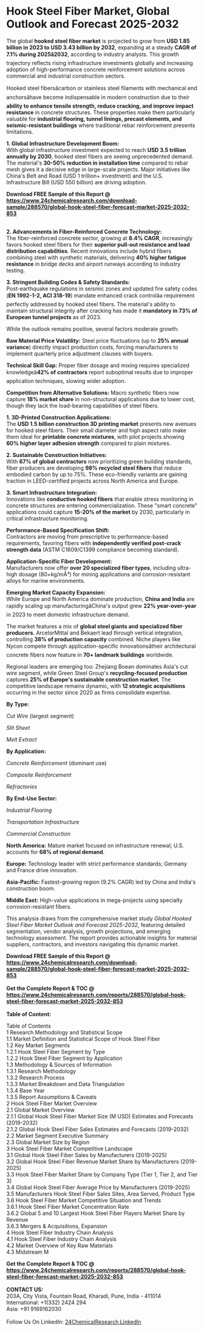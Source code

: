 <h1>Hook Steel Fiber Market, Global Outlook and Forecast 2025-2032</h1><p>The global <strong>hooked steel fiber market</strong> is projected to grow from <strong>USD 1.85 billion in 2023 to USD 3.43 billion by 2032</strong>, expanding at a steady <strong>CAGR of 7.1% during 2025â2032</strong>, according to industry analysts. This growth trajectory reflects rising infrastructure investments globally and increasing adoption of high-performance concrete reinforcement solutions across commercial and industrial construction sectors.</p><p>Hooked steel fibersâcarbon or stainless steel filaments with mechanical end anchorsâhave become indispensable in modern construction due to their <strong>ability to enhance tensile strength, reduce cracking, and improve impact resistance</strong> in concrete structures. These properties make them particularly valuable for <strong>industrial flooring, tunnel linings, precast elements, and seismic-resistant buildings</strong> where traditional rebar reinforcement presents limitations.</p><p><strong>1. Global Infrastructure Development Boom:</strong><br>
With global infrastructure investment expected to reach <strong>USD 3.5 trillion annually by 2030</strong>, hooked steel fibers are seeing unprecedented demand. The material's <strong>30-50% reduction in installation time</strong> compared to rebar mesh gives it a decisive edge in large-scale projects. Major initiatives like China's Belt and Road (USD 1 trillion+ investment) and the U.S. Infrastructure Bill (USD 550 billion) are driving adoption.</p><div><b>Download FREE Sample of this Report @ 
            <a href="https://www.24chemicalresearch.com/download-sample/288570/global-hook-steel-fiber-forecast-market-2025-2032-853">
            https://www.24chemicalresearch.com/download-sample/288570/global-hook-steel-fiber-forecast-market-2025-2032-853</a></b></div><br><p><strong>2. Advancements in Fiber-Reinforced Concrete Technology:</strong><br>
The fiber-reinforced concrete sector, growing at <strong>8.4% CAGR</strong>, increasingly favors hooked steel fibers for their <strong>superior pull-out resistance and load distribution capabilities</strong>. Recent innovations include hybrid fibers combining steel with synthetic materials, delivering <strong>40% higher fatigue resistance</strong> in bridge decks and airport runways according to industry testing.</p><p><strong>3. Stringent Building Codes &amp; Safety Standards:</strong><br>
Post-earthquake regulations in seismic zones and updated fire safety codes (<strong>EN 1992-1-2, ACI 318-19</strong>) mandate enhanced crack controlâa requirement perfectly addressed by hooked steel fibers. The material's ability to maintain structural integrity after cracking has made it <strong>mandatory in 73% of European tunnel projects</strong> as of 2023.</p><p>While the outlook remains positive, several factors moderate growth:</p><p><strong>Raw Material Price Volatility:</strong> Steel price fluctuations (up to <strong>25% annual variance</strong>) directly impact production costs, forcing manufacturers to implement quarterly price adjustment clauses with buyers.</p><p><strong>Technical Skill Gap:</strong> Proper fiber dosage and mixing requires specialized knowledgeâ<strong>42% of contractors</strong> report suboptimal results due to improper application techniques, slowing wider adoption.</p><p><strong>Competition from Alternative Solutions:</strong> Macro synthetic fibers now capture <strong>18% market share</strong> in non-structural applications due to lower cost, though they lack the load-bearing capabilities of steel fibers.</p><p><strong>1. 3D-Printed Construction Applications:</strong><br>
The <strong>USD 1.5 billion construction 3D printing market</strong> presents new avenues for hooked steel fibers. Their small diameter and high aspect ratio make them ideal for <strong>printable concrete mixtures</strong>, with pilot projects showing <strong>60% higher layer adhesion strength</strong> compared to plain mixtures.</p><p><strong>2. Sustainable Construction Initiatives:</strong><br>
With <strong>67% of global contractors</strong> now prioritizing green building standards, fiber producers are developing <strong>98% recycled steel fibers</strong> that reduce embodied carbon by up to 75%. These eco-friendly variants are gaining traction in LEED-certified projects across North America and Europe.</p><p><strong>3. Smart Infrastructure Integration:</strong><br>
Innovations like <strong>conductive hooked fibers</strong> that enable stress monitoring in concrete structures are entering commercialization. These "smart concrete" applications could capture <strong>15-20% of the market</strong> by 2030, particularly in critical infrastructure monitoring.</p><p><strong>Performance-Based Specification Shift:</strong><br>
    Contractors are moving from prescriptive to performance-based requirements, favoring fibers with <strong>independently verified post-crack strength data</strong> (ASTM C1609/C1399 compliance becoming standard).</p><p><strong>Application-Specific Fiber Development:</strong><br>
    Manufacturers now offer <strong>over 20 specialized fiber types</strong>, including ultra-high dosage (80+kg/mÂ³) for mining applications and corrosion-resistant alloys for marine environments.</p><p><strong>Emerging Market Capacity Expansion:</strong><br>
    While Europe and North America dominate production, <strong>China and India</strong> are rapidly scaling up manufacturingâChina's output grew <strong>22% year-over-year</strong> in 2023 to meet domestic infrastructure demand.</p><p>The market features a mix of <strong>global steel giants and specialized fiber producers</strong>. ArcelorMittal and Bekaert lead through vertical integration, controlling <strong>38% of production capacity</strong> combined. Niche players like Nycon compete through application-specific innovationsâtheir architectural concrete fibers now feature in <strong>70+ landmark buildings</strong> worldwide.</p><p>Regional leaders are emerging too: Zhejiang Boean dominates Asia's cut wire segment, while Green Steel Group's <strong>recycling-focused production</strong> captures <strong>25% of Europe's sustainable construction market</strong>. The competitive landscape remains dynamic, with <strong>12 strategic acquisitions</strong> occurring in the sector since 2020 as firms consolidate expertise.</p><p><strong>By Type:</strong></p><p><em>Cut Wire</em> (largest segment)</p><p><em>Slit Sheet</em></p><p><em>Melt Extract</em></p><p><strong>By Application:</strong></p><p><em>Concrete Reinforcement</em> (dominant use)</p><p><em>Composite Reinforcement</em></p><p><em>Refractories</em></p><p><strong>By End-Use Sector:</strong></p><p><em>Industrial Flooring</em></p><p><em>Transportation Infrastructure</em></p><p><em>Commercial Construction</em></p><p><strong>North America:</strong> Mature market focused on infrastructure renewal; U.S. accounts for <strong>68% of regional demand</strong>.</p><p><strong>Europe:</strong> Technology leader with strict performance standards; Germany and France drive innovation.</p><p><strong>Asia-Pacific:</strong> Fastest-growing region (9.2% CAGR) led by China and India's construction boom.</p><p><strong>Middle East:</strong> High-value applications in mega-projects using specialty corrosion-resistant fibers.</p><p>This analysis draws from the comprehensive market study <em>Global Hooked Steel Fiber Market Outlook and Forecast 2025-2032</em>, featuring detailed segmentation, vendor analysis, growth projections, and emerging technology assessment. The report provides actionable insights for material suppliers, contractors, and investors navigating this dynamic market.</p><div><b>Download FREE Sample of this Report @ 
            <a href="https://www.24chemicalresearch.com/download-sample/288570/global-hook-steel-fiber-forecast-market-2025-2032-853">
            https://www.24chemicalresearch.com/download-sample/288570/global-hook-steel-fiber-forecast-market-2025-2032-853</a></b></div><br><div><b>Get the Complete Report & TOC @ 
            <a href="https://www.24chemicalresearch.com/reports/288570/global-hook-steel-fiber-forecast-market-2025-2032-853">
            https://www.24chemicalresearch.com/reports/288570/global-hook-steel-fiber-forecast-market-2025-2032-853</a></b></div><br>
            <b>Table of Content:</b><p>Table of Contents<br />
1 Research Methodology and Statistical Scope<br />
1.1 Market Definition and Statistical Scope of Hook Steel Fiber<br />
1.2 Key Market Segments<br />
1.2.1 Hook Steel Fiber Segment by Type<br />
1.2.2 Hook Steel Fiber Segment by Application<br />
1.3 Methodology & Sources of Information<br />
1.3.1 Research Methodology<br />
1.3.2 Research Process<br />
1.3.3 Market Breakdown and Data Triangulation<br />
1.3.4 Base Year<br />
1.3.5 Report Assumptions & Caveats<br />
2 Hook Steel Fiber Market Overview<br />
2.1 Global Market Overview<br />
2.1.1 Global Hook Steel Fiber Market Size (M USD) Estimates and Forecasts (2019-2032)<br />
2.1.2 Global Hook Steel Fiber Sales Estimates and Forecasts (2019-2032)<br />
2.2 Market Segment Executive Summary<br />
2.3 Global Market Size by Region<br />
3 Hook Steel Fiber Market Competitive Landscape<br />
3.1 Global Hook Steel Fiber Sales by Manufacturers (2019-2025)<br />
3.2 Global Hook Steel Fiber Revenue Market Share by Manufacturers (2019-2025)<br />
3.3 Hook Steel Fiber Market Share by Company Type (Tier 1, Tier 2, and Tier 3)<br />
3.4 Global Hook Steel Fiber Average Price by Manufacturers (2019-2025)<br />
3.5 Manufacturers Hook Steel Fiber Sales Sites, Area Served, Product Type<br />
3.6 Hook Steel Fiber Market Competitive Situation and Trends<br />
3.6.1 Hook Steel Fiber Market Concentration Rate<br />
3.6.2 Global 5 and 10 Largest Hook Steel Fiber Players Market Share by Revenue<br />
3.6.3 Mergers & Acquisitions, Expansion<br />
4 Hook Steel Fiber Industry Chain Analysis<br />
4.1 Hook Steel Fiber Industry Chain Analysis<br />
4.2 Market Overview of Key Raw Materials<br />
4.3 Midstream M</p><div><b>Get the Complete Report & TOC @ 
            <a href="https://www.24chemicalresearch.com/reports/288570/global-hook-steel-fiber-forecast-market-2025-2032-853">
            https://www.24chemicalresearch.com/reports/288570/global-hook-steel-fiber-forecast-market-2025-2032-853</a></b></div><br><b>CONTACT US:</b><br>
            203A, City Vista, Fountain Road, Kharadi, Pune, India - 411014<br>
            International: +1(332) 2424 294<br>
            Asia: +91 9169162030 <br><br>
            Follow Us On LinkedIn: <a href="https://www.linkedin.com/company/24chemicalresearch/">24ChemicalResearch LinkedIn</a>